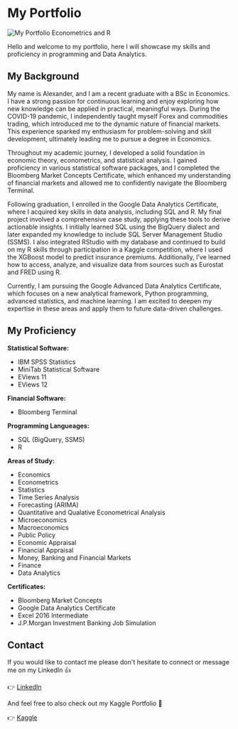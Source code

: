 # **My Portfolio**
![My Portfolio Econometrics and R](https://github.com/user-attachments/assets/f4894ec7-b24f-42ce-aba5-e2ab664cca43)

Hello and welcome to my portfolio, here I will showcase my skills and proficiency in programming and Data Analytics.

## **My Background**

My name is Alexander, and I am a recent graduate with a BSc in Economics. I have a strong passion for continuous learning and enjoy exploring how new knowledge can be applied in practical, meaningful ways. During the COVID-19 pandemic, I independently taught myself Forex and commodities trading, which introduced me to the dynamic nature of financial markets. This experience sparked my enthusiasm for problem-solving and skill development, ultimately leading me to pursue a degree in Economics.

Throughout my academic journey, I developed a solid foundation in economic theory, econometrics, and statistical analysis. I gained proficiency in various statistical software packages, and I completed the Bloomberg Market Concepts Certificate, which enhanced my understanding of financial markets and allowed me to confidently navigate the Bloomberg Terminal.

Following graduation, I enrolled in the Google Data Analytics Certificate, where I acquired key skills in data analysis, including SQL and R. My final project involved a comprehensive case study, applying these tools to derive actionable insights. I initially learned SQL using the BigQuery dialect and later expanded my knowledge to include SQL Server Management Studio (SSMS). I also integrated RStudio with my database and continued to build on my R skills through participation in a Kaggle competition, where I used the XGBoost model to predict insurance premiums. Additionally, I’ve learned how to access, analyze, and visualize data from sources such as Eurostat and FRED using R.

Currently, I am pursuing the Google Advanced Data Analytics Certificate, which focuses on a new analytical framework, Python programming, advanced statistics, and machine learning. I am excited to deepen my expertise in these areas and apply them to future data-driven challenges.

## **My Proficiency**

**Statistical Software:**
* IBM SPSS Statistics
* MiniTab Statistical Software
* EViews 11
* EViews 12

**Financial Software:**
* Bloomberg Terminal

**Programming Langueages:**
* SQL (BigQuery, SSMS)
* R

**Areas of Study:**
* Economics
* Econometrics
* Statistics
* Time Series Analysis
* Forecasting (ARIMA)
* Quantitative and Qualative Econometrical Analysis
* Microeconomics
* Macroeconomics
* Public Policy
* Economic Appraisal
* Financial Appraisal
* Money, Banking and Financial Markets
* Finance
* Data Analytics


**Certificates:**
* Bloomberg Market Concepts
* Google Data Analytics Certificate
* Excel 2016 Intermediate
* J.P.Morgan Investment Banking Job Simulation

## **Contact**
If you would like to contact me please don't hesitate to connect or message me on my LinkedIn 👍

👉 [LinkedIn](https://www.linkedin.com/in/alexander-thompson-25336b231/)

And feel free to also check out my Kaggle Portfolio 🙂

👉 [Kaggle](https://www.kaggle.com/a1ex21)
